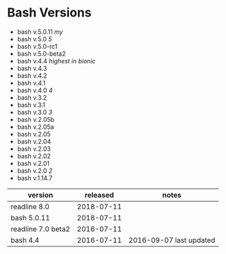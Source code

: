 # Bash Versions

- bash v.5.0.11 *my*
- bash v.5.0 *5*
- bash v.5.0-rc1
- bash v.5.0-beta2
- bash v.4.4 *highest in bionic*
- bash v.4.3
- bash v.4.2
- bash v.4.1
- bash v.4.0 *4*
- bash v.3.2
- bash v.3.1
- bash v.3.0 *3*
- bash v.2.05b
- bash v.2.05a
- bash v.2.05
- bash v.2.04
- bash v.2.03
- bash v.2.02
- bash v.2.01
- bash v.2.0 *2*
- bash v.1.14.7


version            | released         | notes
-------------------|------------------|------------------------
readline 8.0       | 2018-07-11       |  
bash 5.0.11        | 2018-07-11       | 
readline 7.0 beta2 | 2016-07-11       |  
bash 4.4           | 2016-07-11       | 2016-09-07 last updated
